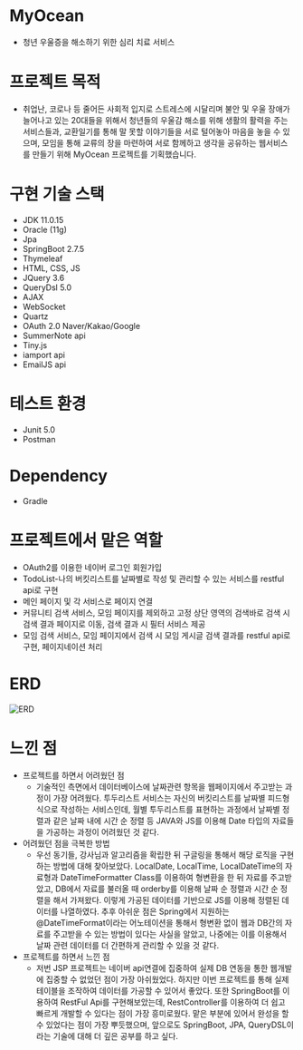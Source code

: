 # MyOcean
- 청년 우울증을 해소하기 위한 심리 치료 서비스

# 프로젝트 목적 
- 취업난, 코로나 등 줄어든 사회적 입지로 스트레스에 시달리며 불안 및 우울 장애가 늘어나고 있는 20대들을 위해서 청년들의 우울감 해소를 위해
생활의 활력을 주는 서비스들과, 교환일기를 통해 말 못할 이야기들을 서로 털어놓아 마음을 놓을 수 있으며, 모임을 통해 교류의 장을 마련하여
서로 함께하고 생각을 공유하는 웹서비스를 만들기 위해 MyOcean 프로젝트를 기획했습니다.

# 구현 기술 스택 
- JDK 11.0.15
- Oracle (11g)
- Jpa
- SpringBoot 2.7.5
- Thymeleaf
- HTML, CSS, JS
- JQuery 3.6
- QueryDsl 5.0
- AJAX
- WebSocket
- Quartz
- OAuth 2.0 Naver/Kakao/Google
- SummerNote api
- Tiny.js
- iamport api
- EmailJS api


 
# 테스트 환경
- Junit 5.0
- Postman

# Dependency
- Gradle


# 프로젝트에서 맡은 역할 
- OAuth2를 이용한 네이버 로그인 회원가입
- TodoList-나의 버킷리스트를 날짜별로 작성 및 관리할 수 있는 서비스를 restful api로 구현
- 메인 페이지 및 각 서비스로 페이지 연결
- 커뮤니티 검색 서비스, 모임 페이지를 제외하고 고정 상단 영역의 검색바로 검색 시 검색 결과 페이지로 이동, 검색 결과 시 필터 서비스 제공
- 모임 검색 서비스, 모임 페이지에서 검색 시 모임 게시글 검색 결과를 restful api로 구현, 페이지네이션 처리

# ERD
![ERD](./NEOS.drawio.png)

# 느낀 점
- 프로젝트를 하면서 어려웠던 점
  - 기술적인 측면에서 데이터베이스에 날짜관련 항목을 웹페이지에서 주고받는 과정이 가장 어려웠다.
  투두리스트 서비스는 자신의 버킷리스트를 날짜별 피드형식으로 작성하는 서비스인데, 월별 투두리스트를 표현하는 과정에서 날짜별 정렬과 같은 날짜 내에 시간 순 정렬 등 
  JAVA와 JS를 이용해 Date 타입의 자료들을 가공하는 과정이 어려웠던 것 같다.
- 어려웠던 점을 극복한 방법
  - 우선 동기들, 강사님과 알고리즘을 확립한 뒤 구글링을 통해서 해당 로직을 구현하는 방법에 대해 찾아보았다.
  LocalDate, LocalTime, LocalDateTime의 자료형과 DateTimeFormatter Class를 이용하여 형변환을 한 뒤 자료를 주고받았고, DB에서 자료를 불러올 때 orderby를 이용해 날짜 순 정렬과 시간 순 정렬을 해서 가져왔다. 이렇게 가공된 데이터를 기반으로 JS를 이용해 정렬된 데이터를 나열하였다.
  추후 아쉬운 점은 Spring에서 지원하는 @DateTimeFormat이라는 어노테이션을 통해서 형변환 없이 웹과 DB간의 자료를 주고받을 수 있는 방법이 있다는 사실을 알았고, 나중에는 이를 이용해서 날짜 관련 데이터를 더 간편하게 관리할 수 있을 것 같다.
- 프로젝트를 하면서 느낀 점
  - 저번 JSP 프로젝트는 네이버 api연결에 집중하여 실제 DB 연동을 통한 웹개발에 집중할 수 없었던 점이 가장 아쉬웠었다.
  하지만 이번 프로젝트를 통해 실제 테이블을 조작하여 데이터를 가공할 수 있어서 좋았다.
  또한 SpringBoot를 이용하여 RestFul Api를 구현해보았는데, RestController를 이용하여 더 쉽고 빠르게 개발할 수 있다는 점이 가장 흥미로웠다.
  맡은 부분에 있어서 완성을 할 수 있었다는 점이 가장 뿌듯했으며, 앞으로도 SpringBoot, JPA, QueryDSL이라는 기술에 대해 더 깊은 공부를 하고 싶다.

